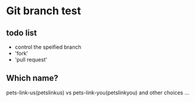 

# Git branch test


## todo list
* control the speified branch
* 'fork'
* 'pull request'

## Which name?
pets-link-us(petslinkus) vs pets-link-you(petslinkyou)
and other choices ...



